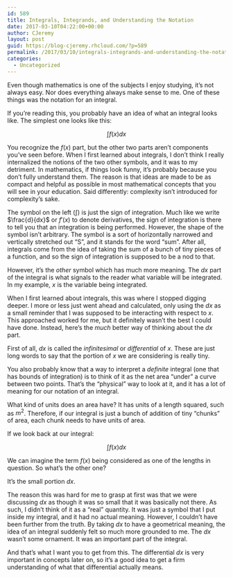 ```yaml
---
id: 589
title: Integrals, Integrands, and Understanding the Notation
date: 2017-03-10T04:22:00+00:00
author: CJeremy
layout: post
guid: https://blog-cjeremy.rhcloud.com/?p=589
permalink: /2017/03/10/integrals-integrands-and-understanding-the-notation/
categories:
  - Uncategorized
---
```

Even though mathematics is one of the subjects I enjoy studying, it&#8217;s not always easy. Nor does everything always make sense to me. One of these things was the notation for an integral.

If you&#8217;re reading this, you probably have an idea of what an integral looks like. The simplest one looks like this:

$$\int f(x) dx$$

You recognize the $f(x)$ part, but the other two parts aren&#8217;t components you&#8217;ve seen before. When I first learned about integrals, I don&#8217;t think I really internalized the notions of the two other symbols, and it was to my detriment. In mathematics, if things look funny, it&#8217;s probably because you don&#8217;t fully understand them. The reason is that ideas are made to be as compact and helpful as possible in most mathematical concepts that you will see in your education. Said differently: complexity isn&#8217;t introduced for complexity&#8217;s sake.

The symbol on the left ($\int$) is just the sign of integration. Much like we write $\frac{d}{dx}$ or $f'(x)$ to denote derivatives, the sign of integration is there to tell you that an integration is being performed. However, the shape of the symbol isn&#8217;t arbitrary. The symbol is a sort of horizontally narrowed and vertically stretched out &#8220;S&#8221;, and it stands for the word &#8220;sum&#8221;. After all, integrals come from the idea of taking the sum of a bunch of tiny pieces of a function, and so the sign of integration is supposed to be a nod to that.

However, it&#8217;s the _other_ symbol which has much more meaning. The $dx$ part of the integral is what signals to the reader what variable will be integrated. In my example, $x$ is the variable being integrated.

When I first learned about integrals, this was where I stopped digging deeper. I more or less just went ahead and calculated, only using the $dx$ as a small reminder that I was supposed to be interacting with respect to $x$. This approached worked for me, but it definitely wasn&#8217;t the best I could have done. Instead, here&#8217;s the _much_ better way of thinking about the $dx$ part.

First of all, $dx$ is called the _infinitesimal_ or _differential_ of $x$. These are just long words to say that the portion of $x$ we are considering is really tiny.

You also probably know that a way to interpret a _definite_ integral (one that has bounds of integration) is to think of it as the net area &#8220;under&#8221; a curve between two points. That&#8217;s the &#8220;physical&#8221; way to look at it, and it has a lot of meaning for our notation of an integral.

What kind of units does an area have? It has units of a length squared, such as $m^2$. Therefore, if our integral is just a bunch of addition of tiny &#8220;chunks&#8221; of area, each chunk needs to have units of area.

If we look back at our integral:

$$\int f(x) dx$$

We can imagine the term $f(x)$ being considered as one of the lengths in question. So what&#8217;s the other one?

It&#8217;s the small portion $dx$.

The reason this was hard for me to grasp at first was that we were discussing $dx$ as though it was so small that it was basically not there. As such, I didn&#8217;t think of it as a &#8220;real&#8221; quantity. It was just a symbol that I put inside my integral, and it had no actual meaning. However, I couldn&#8217;t have been further from the truth. By taking $dx$ to have a geometrical meaning, the idea of an integral suddenly felt so much more grounded to me. The $dx$ wasn&#8217;t some ornament. It was an important part of the integral.

And that&#8217;s what I want you to get from this. The differential $dx$ is very important in concepts later on, so it&#8217;s a good idea to get a firm understanding of what that differential actually means.